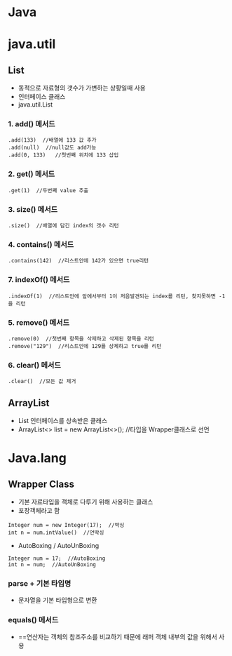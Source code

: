 # Java

#  java.util  
##  List   
-  동적으로 자료형의 갯수가 가변하는 상황일때 사용  
-  인터페이스 클래스  
-  java.util.List
###  1. add() 메서드  
~~~
.add(133)  //배열에 133 값 추가
.add(null)  //null값도 add가능
.add(0, 133)   //첫번째 위치에 133 삽입
~~~
###  2. get() 메서드  
~~~
.get(1)  //두번째 value 추출
~~~
###  3. size() 메서드
~~~
.size()  //배열에 담긴 index의 갯수 리턴
~~~
###  4. contains() 메서드
~~~
.contains(142)  //리스트안에 142가 있으면 true리턴
~~~
###  7.  indexOf() 메서드
~~~
.indexOf(1)  //리스트안에 앞에서부터 1이 처음발견되는 index를 리턴, 찾지못하면 -1을 리턴
~~~
###  5. remove() 메서드
~~~
.remove(0)  //첫번째 항목을 삭제하고 삭제된 항목을 리턴  
.remove("129")  //리스트안에 129를 상제하고 true를 리턴
~~~
###  6.  clear() 메서드
~~~
.clear()  //모든 값 제거  
~~~
##  ArrayList  
-  List 인터페이스를 상속받은 클래스
-  ArrayList<> list = new ArrayList<>();  //타입을 Wrapper클래스로 선언  
  
#  Java.lang   
  
## Wrapper Class  
-  기본 자료타입을 객체로 다루기 위해 사용하는 클래스
-  포장객체라고 함  
~~~
Integer num = new Integer(17);  //박싱
int n = num.intValue()  //언박싱   
~~~  
-  AutoBoxing / AutoUnBoxing  
~~~  
Integer num = 17;  //AutoBoxing
int n = num;  //AutoUnBoxing
~~~  
###  parse + 기본 타입명  
-  문자열을 기본 타입형으로 변환
###  equals() 메서드  
-  ==연산자는 객체의 참조주소를 비교하기 때문에 래퍼 객체 내부의 값을 위해서 사용
